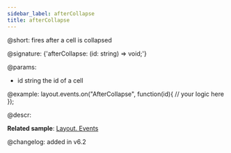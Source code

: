 ```yaml
---
sidebar_label: afterCollapse
title: afterCollapse
---          
```


@short: fires after a cell is collapsed

@signature: {'afterCollapse: (id: string) => void;'}

@params:
- id		string		the id of a cell


@example:
layout.events.on("AfterCollapse", function(id){
	// your logic here
});



@descr:

**Related sample**: [Layout. Events](https://snippet.dhtmlx.com/fyxw0map)

@changelog:
added in v6.2


